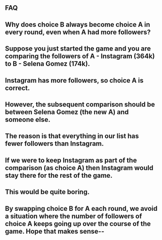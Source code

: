 ## **FAQ**

## **Why does choice B always become choice A in every round, even when A had more followers?**
## Suppose you just started the game and you are comparing the followers of A - Instagram (364k) to B - Selena Gomez (174k).
## Instagram has more followers, so choice A is correct.
## However, the subsequent comparison should be between Selena Gomez (the new A) and someone else.
## The reason is that everything in our list has fewer followers than Instagram. 
## If we were to keep Instagram as part of the comparison (as choice A) then Instagram would stay there for the rest of the game.
## This would be quite boring. 
## By swapping choice B for A each round, we avoid a situation where the number of followers of choice A keeps going up over the course of the game. Hope that makes sense--

